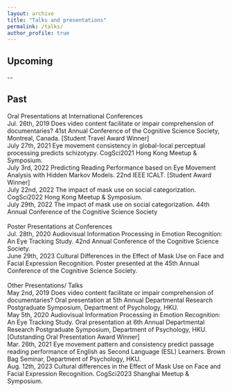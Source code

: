 ```yaml
---
layout: archive
title: "Talks and presentations"
permalink: /talks/
author_profile: true
---
```



## Upcoming

--

## Past
Oral Presentations at International Conferences
\
Jul. 26th, 2019	Does video content facilitate or impair comprehension of documentaries? 41st Annual Conference of the Cognitive Science Society, Montreal, Canada. [Student Travel Award Winner]
\
July 27th, 2021	Eye movement consistency in global-local perceptual processing predicts schizotypy. CogSci2021 Hong Kong Meetup & Symposium. 
\
July 3rd, 2022	Predicting Reading Performance based on Eye Movement Analysis with Hidden Markov Models. 22nd IEEE ICALT. [Student Award Winner]
\
July 22nd, 2022	The impact of mask use on social categorization. CogSci2022 Hong Kong Meetup & Symposium.
\
July 29th, 2022	The impact of mask use on social categorization. 44th Annual Conference of the Cognitive Science Society
\
\
Poster Presentations at Conferences
\
Jul. 28th, 2020	Audiovisual Information Processing in Emotion Recognition: An Eye Tracking Study. 42nd Annual Conference of the Cognitive Science Society.
\
June 29th, 2023	Cultural Differences in the Effect of Mask Use on Face and Facial Expression Recognition. Poster presented at the 45th Annual Conference of the Cognitive Science Society.
\
\
Other Presentations/ Talks
\
May 2nd, 2019	Does video content facilitate or impair comprehension of documentaries? Oral presentation at 5th Annual Departmental Research Postgraduate Symposium, Department of Psychology, HKU.
\
May 5th, 2020	Audiovisual Information Processing in Emotion Recognition: An Eye Tracking Study. Oral presentation at 6th Annual Departmental Research Postgraduate Symposium, Department of Psychology, HKU. [Outstanding Oral Presentation Award Winner] 
\
Mar. 26th, 2021	Eye movement pattern and consistency predict passage reading performance of English as Second Language (ESL) Learners. Brown Bag Seminar, Department of Psychology, HKU. 
\
Aug. 12th, 2023	Cultural differences in the Effect of Mask Use on Face and Facial Expression Recognition. CogSci2023 Shanghai Meetup & Symposium.
